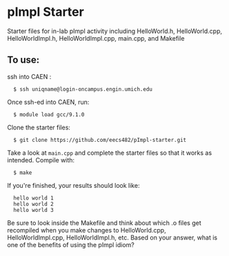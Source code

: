 # pImpl Starter
Starter files for in-lab pImpl activity including HelloWorld.h, HelloWorld.cpp, HelloWorldImpl.h, HelloWorldImpl.cpp, main.cpp, and Makefile

## To use:
ssh into CAEN :
```
  $ ssh uniqname@login-oncampus.engin.umich.edu
```
Once ssh-ed into CAEN, run:
```  
  $ module load gcc/9.1.0
```  
Clone the starter files:
```
  $ git clone https://github.com/eecs482/pImpl-starter.git
```
Take a look at `main.cpp` and complete the starter files so that it works as intended. Compile with:
```
  $ make
```
If you're finished, your results should look like:
```
  hello world 1
  hello world 2
  hello world 3
```
Be sure to look inside the Makefile and think about which .o files get recompiled when you make changes to HelloWorld.cpp, HelloWorldImpl.cpp, HelloWorldImpl.h, etc. Based on your answer, what is one of the benefits of using the pImpl idiom?
